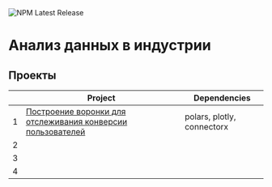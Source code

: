 <img src="https://img.shields.io/static/v1?style=for-the-badge&label=Tinkoff&labelColor=FFDD2D&message=online+course,+March-May+2023&color=gray" alt="NPM Latest Release"/>

# Анализ данных в индустрии

## Проекты

|     | Project                                                                                                                                       | Dependencies               |
| --- | --------------------------------------------------------------------------------------------------------------------------------------------- | -------------------------- |
| 1   | [Построение воронки для отслеживания конверсии пользователей](https://github.com/glebcomissarov/da-in-industry/tree/main/1-conversion-funnel) | polars, plotly, connectorx |
| 2   |                                                                                                                                               |                            |
| 3   |                                                                                                                                               |                            |
| 4   |                                                                                                                                               |                            |
